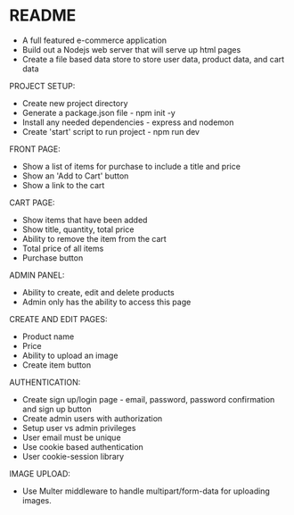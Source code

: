 # README
* A full featured e-commerce application
* Build out a Nodejs web server that will serve up html pages
* Create a file based data store to store user data, product data, and cart data

PROJECT SETUP:
* Create new project directory
* Generate a package.json file - npm init -y
* Install any needed dependencies - express and nodemon
* Create 'start' script to run project - npm run dev

FRONT PAGE:
* Show a list of items for purchase to include a title and price
* Show an 'Add to Cart' button
* Show a link to the cart

CART PAGE:
* Show items that have been added
* Show title, quantity, total price
* Ability to remove the item from the cart
* Total price of all items
* Purchase button

ADMIN PANEL:
* Ability to create, edit and delete products
* Admin only has the ability to access this page

CREATE AND EDIT PAGES:
* Product name
* Price
* Ability to upload an image
* Create item button

AUTHENTICATION:
* Create sign up/login page - email, password, password confirmation and sign up button
* Create admin users with authorization
* Setup user vs admin privileges
* User email must be unique
* Use cookie based authentication
* User cookie-session library

IMAGE UPLOAD:
* Use Multer middleware to handle multipart/form-data for uploading images.
